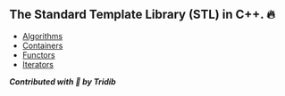 ## The Standard Template Library (STL) in C++. :fire:

- [Algorithms](https://github.com/tridibsamanta/CPP_STL/tree/master/Algorithms)
- [Containers](https://github.com/tridibsamanta/CPP_STL/tree/master/Containers)
- [Functors](https://github.com/tridibsamanta/CPP_STL/tree/master/Functors)
- [Iterators](https://github.com/tridibsamanta/CPP_STL/tree/master/Iterators)

***Contributed with :blue_heart: by Tridib***
